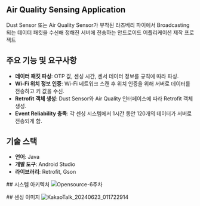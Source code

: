 ## Air Quality Sensing Application

Dust Sensor 또는 Air Quality Sensor가 부착된 라즈베리 파이에서 Broadcasting되는 데이터 패킷을 수신해 정해진 서버에 전송하는 안드로이드 어플리케이션 제작 프로젝트

## 주요 기능 및 요구사항

- **데이터 패킷 파싱**: OTP 값, 센싱 시간, 센서 데이터 정보를 규칙에 따라 파싱.
- **Wi-Fi 위치 정보 인증**: Wi-Fi 네트워크 스캔 후 위치 인증을 위해 서버로 데이터를 전송하고 키 값을 수신.
- **Retrofit 객체 생성**: Dust Sensor와 Air Quality 인터페이스에 따라 Retrofit 객체 생성.
- **Event Reliability 충족**: 각 센싱 시스템에서 1시간 동안 120개의 데이터가 서버로 전송되게 함.

## 기술 스택

- **언어**: Java
- **개발 도구**: Android Studio
- **라이브러리**: Retrofit, Gson

## 시스템 아키텍처
![Opensource-6주차](https://github.com/shimyounseob/air-quality-sensing-application/assets/97441805/7823dbeb-a302-4397-8fcf-01640ee42ddd)

## 센싱 이미지
![KakaoTalk_20240623_011722914](https://github.com/shimyounseob/air-quality-sensing-application/assets/97441805/84d06a34-7583-4580-b5c7-7ccb7eb43b7c)
